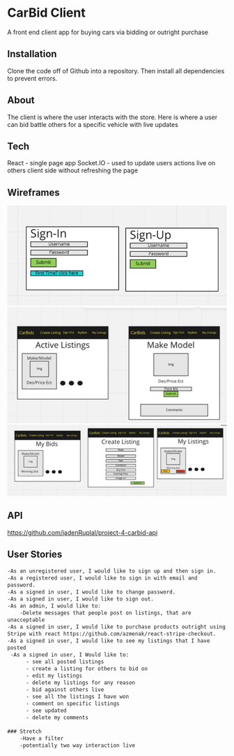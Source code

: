 # CarBid Client

A front end client app for buying cars via bidding or outright purchase

## Installation

Clone the code off of Github into a repository. Then install all dependencies to prevent errors.

## About

The client is where the user interacts with the store. Here is where a user can bid battle others for a specific vehicle with live updates

## Tech

React - single page app
Socket.IO - used to update users actions live on others client side without refreshing the page

## Wireframes

![WIREFRAME](src/resources/images/Wireframe1.png)
![WIREFRAME](src/resources/images/Wireframe2.png)
![WIREFRAME](src/resources/images/Wireframe3.png)

## API

https://github.com/jadenRuplal/project-4-carbid-api

## User Stories

    -As an unregistered user, I would like to sign up and then sign in.
    -As a registered user, I would like to sign in with email and password.
    -As a signed in user, I would like to change password.
    -As a signed in user, I would like to sign out.
    -As an admin, I would like to:
        -Delete messages that people post on listings, that are unacceptable
    -As a signed in user, I would like to purchase products outright using Stripe with react https://github.com/azmenak/react-stripe-checkout.
    -As a signed in user, I would like to see my listings that I have posted
     -As a signed in user, I Would like to:
          - see all posted listings
          - create a listing for others to bid on
          - edit my listings
          - delete my listings for any reason
          - bid against others live
          - see all the listings I have won
          - comment on specific listings
          - see updated
          - delete my comments

    ### Stretch
        -Have a filter
        -potentially two way interaction live
